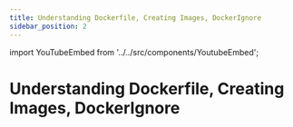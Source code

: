 ```yaml
---
title: Understanding Dockerfile, Creating Images, DockerIgnore
sidebar_position: 2
---
```


import YouTubeEmbed from '../../src/components/YoutubeEmbed';

# Understanding Dockerfile, Creating Images, DockerIgnore

<YouTubeEmbed videoId="Y7iMP6dXTlw" />
